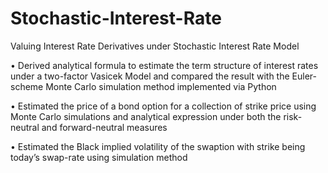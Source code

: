 # Stochastic-Interest-Rate

Valuing Interest Rate Derivatives under Stochastic Interest Rate Model

•	Derived analytical formula to estimate the term structure of interest rates under a two-factor Vasicek Model and compared the result with the Euler-scheme Monte Carlo simulation method implemented via Python

•	Estimated the price of a bond option for a collection of strike price using Monte Carlo simulations and analytical expression under both the risk-neutral and forward-neutral measures

•	Estimated the Black implied volatility of the swaption with strike being today’s swap-rate using simulation method
